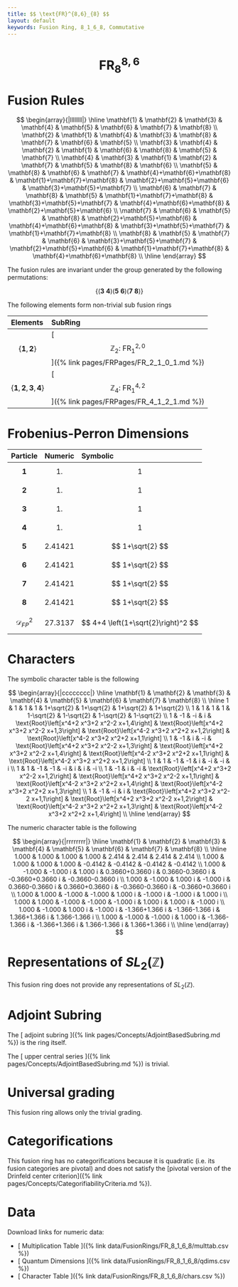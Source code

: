 ```yaml
---
title: $$ \text{FR}^{8,6}_{8} $$
layout: default
keywords: Fusion Ring, 8_1_6_8, Commutative
---
```

# $$ \text{FR}^{8,6}_{8} $$


# Fusion Rules

$$
\begin{array}{|llllllll|}
\hline
 \mathbf{1} & \mathbf{2} & \mathbf{3} & \mathbf{4} & \mathbf{5} & \mathbf{6} & \mathbf{7} & \mathbf{8} \\
 \mathbf{2} & \mathbf{1} & \mathbf{4} & \mathbf{3} & \mathbf{8} & \mathbf{7} & \mathbf{6} & \mathbf{5} \\
 \mathbf{3} & \mathbf{4} & \mathbf{2} & \mathbf{1} & \mathbf{6} & \mathbf{8} & \mathbf{5} & \mathbf{7} \\
 \mathbf{4} & \mathbf{3} & \mathbf{1} & \mathbf{2} & \mathbf{7} & \mathbf{5} & \mathbf{8} & \mathbf{6} \\
 \mathbf{5} & \mathbf{8} & \mathbf{6} & \mathbf{7} & \mathbf{4}+\mathbf{6}+\mathbf{8} & \mathbf{1}+\mathbf{7}+\mathbf{8} & \mathbf{2}+\mathbf{5}+\mathbf{6} & \mathbf{3}+\mathbf{5}+\mathbf{7} \\
 \mathbf{6} & \mathbf{7} & \mathbf{8} & \mathbf{5} & \mathbf{1}+\mathbf{7}+\mathbf{8} & \mathbf{3}+\mathbf{5}+\mathbf{7} & \mathbf{4}+\mathbf{6}+\mathbf{8} & \mathbf{2}+\mathbf{5}+\mathbf{6} \\
 \mathbf{7} & \mathbf{6} & \mathbf{5} & \mathbf{8} & \mathbf{2}+\mathbf{5}+\mathbf{6} & \mathbf{4}+\mathbf{6}+\mathbf{8} & \mathbf{3}+\mathbf{5}+\mathbf{7} & \mathbf{1}+\mathbf{7}+\mathbf{8} \\
 \mathbf{8} & \mathbf{5} & \mathbf{7} & \mathbf{6} & \mathbf{3}+\mathbf{5}+\mathbf{7} & \mathbf{2}+\mathbf{5}+\mathbf{6} & \mathbf{1}+\mathbf{7}+\mathbf{8} & \mathbf{4}+\mathbf{6}+\mathbf{8} \\
\hline
\end{array}
$$


The fusion rules are invariant under the group generated by the following permutations:

$$ \{(\mathbf{3} \  \mathbf{4}) (\mathbf{5} \  \mathbf{6}) (\mathbf{7} \  \mathbf{8})\} $$


The following elements form non-trivial sub fusion rings

| Elements | SubRing |
| :------ | :------ |
| $$ \{\mathbf{1},\mathbf{2}\} $$ | [ $$ \mathbb{Z}_2:\ \text{FR}^{2,0}_{1} $$ ]({% link pages/FRPages/FR_2_1_0_1.md %}) |
| $$ \{\mathbf{1},\mathbf{2},\mathbf{3},\mathbf{4}\} $$ | [ $$ \mathbb{Z}_4:\ \text{FR}^{4,2}_{1} $$ ]({% link pages/FRPages/FR_4_1_2_1.md %}) |

# Frobenius-Perron Dimensions

| Particle | Numeric | Symbolic |
| :------ | :------ | :------ |
| $$ \mathbf{1} $$ | $$ 1. $$ | $$ 1 $$ |
| $$ \mathbf{2} $$ | $$ 1. $$ | $$ 1 $$ |
| $$ \mathbf{3} $$ | $$ 1. $$ | $$ 1 $$ |
| $$ \mathbf{4} $$ | $$ 1. $$ | $$ 1 $$ |
| $$ \mathbf{5} $$ | $$ 2.41421 $$ | $$ 1+\sqrt{2} $$ |
| $$ \mathbf{6} $$ | $$ 2.41421 $$ | $$ 1+\sqrt{2} $$ |
| $$ \mathbf{7} $$ | $$ 2.41421 $$ | $$ 1+\sqrt{2} $$ |
| $$ \mathbf{8} $$ | $$ 2.41421 $$ | $$ 1+\sqrt{2} $$ |
| $$ \mathcal{D}_{FP}^2 $$ | $$ 27.3137 $$ | $$ 4+4 \left(1+\sqrt{2}\right)^2 $$ |

# Characters

The symbolic character table is the following

$$
\begin{array}{|cccccccc|}
\hline
 \mathbf{1} & \mathbf{2} & \mathbf{3} & \mathbf{4} & \mathbf{5} & \mathbf{6} & \mathbf{7} & \mathbf{8} \\
\hline
 1 & 1 & 1 & 1 & 1+\sqrt{2} & 1+\sqrt{2} & 1+\sqrt{2} & 1+\sqrt{2} \\
 1 & 1 & 1 & 1 & 1-\sqrt{2} & 1-\sqrt{2} & 1-\sqrt{2} & 1-\sqrt{2} \\
 1 & -1 & -i & i & \text{Root}\left[x^4+2 x^3+2 x^2-2 x+1,4\right] & \text{Root}\left[x^4+2 x^3+2 x^2-2 x+1,3\right] & \text{Root}\left[x^4-2 x^3+2 x^2+2 x+1,2\right] & \text{Root}\left[x^4-2 x^3+2 x^2+2 x+1,1\right] \\
 1 & -1 & i & -i & \text{Root}\left[x^4+2 x^3+2 x^2-2 x+1,3\right] & \text{Root}\left[x^4+2 x^3+2 x^2-2 x+1,4\right] & \text{Root}\left[x^4-2 x^3+2 x^2+2 x+1,1\right] & \text{Root}\left[x^4-2 x^3+2 x^2+2 x+1,2\right] \\
 1 & 1 & -1 & -1 & i & -i & -i & i \\
 1 & 1 & -1 & -1 & -i & i & i & -i \\
 1 & -1 & i & -i & \text{Root}\left[x^4+2 x^3+2 x^2-2 x+1,2\right] & \text{Root}\left[x^4+2 x^3+2 x^2-2 x+1,1\right] & \text{Root}\left[x^4-2 x^3+2 x^2+2 x+1,4\right] & \text{Root}\left[x^4-2 x^3+2 x^2+2 x+1,3\right] \\
 1 & -1 & -i & i & \text{Root}\left[x^4+2 x^3+2 x^2-2 x+1,1\right] & \text{Root}\left[x^4+2 x^3+2 x^2-2 x+1,2\right] & \text{Root}\left[x^4-2 x^3+2 x^2+2 x+1,3\right] & \text{Root}\left[x^4-2 x^3+2 x^2+2 x+1,4\right] \\
\hline
\end{array}
$$

The numeric character table is the following

$$
\begin{array}{|rrrrrrrr|}
\hline
 \mathbf{1} & \mathbf{2} & \mathbf{3} & \mathbf{4} & \mathbf{5} & \mathbf{6} & \mathbf{7} & \mathbf{8} \\
\hline
 1.000 & 1.000 & 1.000 & 1.000 & 2.414 & 2.414 & 2.414 & 2.414 \\
 1.000 & 1.000 & 1.000 & 1.000 & -0.4142 & -0.4142 & -0.4142 & -0.4142 \\
 1.000 & -1.000 & -1.000 i & 1.000 i & 0.3660+0.3660 i & 0.3660-0.3660 i & -0.3660+0.3660 i & -0.3660-0.3660 i \\
 1.000 & -1.000 & 1.000 i & -1.000 i & 0.3660-0.3660 i & 0.3660+0.3660 i & -0.3660-0.3660 i & -0.3660+0.3660 i \\
 1.000 & 1.000 & -1.000 & -1.000 & 1.000 i & -1.000 i & -1.000 i & 1.000 i \\
 1.000 & 1.000 & -1.000 & -1.000 & -1.000 i & 1.000 i & 1.000 i & -1.000 i \\
 1.000 & -1.000 & 1.000 i & -1.000 i & -1.366+1.366 i & -1.366-1.366 i & 1.366+1.366 i & 1.366-1.366 i \\
 1.000 & -1.000 & -1.000 i & 1.000 i & -1.366-1.366 i & -1.366+1.366 i & 1.366-1.366 i & 1.366+1.366 i \\
\hline
\end{array}
$$

# Representations of $SL_2(\mathbb{Z})$

This fusion ring does not provide any representations of $SL_2(\mathbb{Z}).$

# Adjoint Subring

The [ adjoint subring ]({% link pages/Concepts/AdjointBasedSubring.md %}) is the ring itself.

The [ upper central series ]({% link pages/Concepts/AdjointBasedSubring.md %}) is trivial.

# Universal grading

This fusion ring allows only the trivial grading.

# Categorifications

This fusion ring has no  categorifications because it is quadratic (i.e. its fusion categories are pivotal) and does not satisfy the [pivotal version of the Drinfeld center criterion]({% link pages/Concepts/CategorifiabilityCriteria.md %}).

# Data

Download links for numeric data:

* [ Multiplication Table ]({% link data/FusionRings/FR_8_1_6_8/multtab.csv %})
* [ Quantum Dimensions ]({% link data/FusionRings/FR_8_1_6_8/qdims.csv %})
* [ Character Table ]({% link data/FusionRings/FR_8_1_6_8/chars.csv %})
